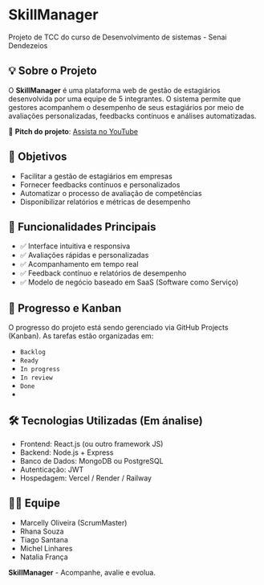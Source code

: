 # SkillManager
Projeto de TCC do curso de Desenvolvimento de sistemas - Senai Dendezeios

## 💡 Sobre o Projeto

O **SkillManager** é uma plataforma web de gestão de estagiários desenvolvida por uma equipe de 5 integrantes. O sistema permite que gestores acompanhem o desempenho de seus estagiários por meio de avaliações personalizadas, feedbacks contínuos e análises automatizadas.

🔗 **Pitch do projeto**: [Assista no YouTube](https://www.youtube.com/watch?v=-J44nrf3bEw)

## 🎯 Objetivos

- Facilitar a gestão de estagiários em empresas
- Fornecer feedbacks contínuos e personalizados
- Automatizar o processo de avaliação de competências
- Disponibilizar relatórios e métricas de desempenho

## 🚀 Funcionalidades Principais

- ✅ Interface intuitiva e responsiva
- ✅ Avaliações rápidas e personalizadas
- ✅ Acompanhamento em tempo real
- ✅ Feedback contínuo e relatórios de desempenho
- ✅ Modelo de negócio baseado em SaaS (Software como Serviço)


  
## 📅 Progresso e Kanban

O progresso do projeto está sendo gerenciado via GitHub Projects (Kanban). As tarefas estão organizadas em:
- `Backlog`
- `Ready`
- `In progress`
- `In review`  
- `Done`
- 
## 🛠️ Tecnologias Utilizadas (Em ánalise)

- Frontend: React.js (ou outro framework JS)
- Backend: Node.js + Express
- Banco de Dados: MongoDB ou PostgreSQL
- Autenticação: JWT
- Hospedagem: Vercel / Render / Railway

## 👨‍💻 Equipe

- Marcelly Oliveira (ScrumMaster)
- Rhana Souza
- Tiago Santana
- Michel Linhares
- Natalia França
  
**SkillManager** - Acompanhe, avalie e evolua.
